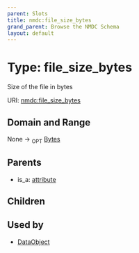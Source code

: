 ```yaml
---
parent: Slots
title: nmdc:file_size_bytes
grand_parent: Browse the NMDC Schema
layout: default
---
```


# Type: file_size_bytes


Size of the file in bytes

URI: [nmdc:file_size_bytes](https://microbiomedata/meta/file_size_bytes)

## Domain and Range

None ->  <sub>OPT</sub> [Bytes](types/Bytes.md)

## Parents

 *  is_a: [attribute](attribute.md)

## Children


## Used by

 * [DataObject](DataObject.md)
